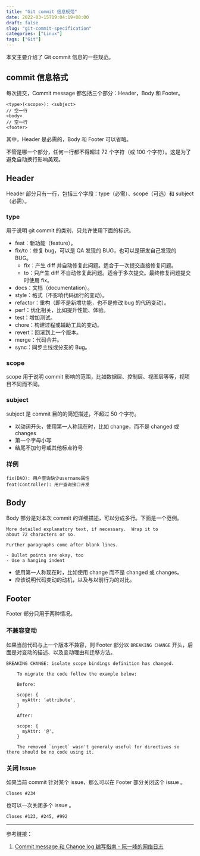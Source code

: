```yaml
---
title: "Git commit 信息规范"
date: 2022-03-15T19:04:19+08:00
draft: false
slug: "git-commit-specification"
categories: ["Linux"]
tags: ["Git"]
---
```


本文主要介绍了 Git commit 信息的一些规范。

<!--more-->

## commit 信息格式

每次提交，Commit message 都包括三个部分：Header，Body 和 Footer。

```
<type>(<scope>): <subject>
// 空一行
<body>
// 空一行
<footer>
```

其中，Header 是必需的，Body 和 Footer 可以省略。

不管是哪一个部分，任何一行都不得超过 72 个字符（或 100 个字符）。这是为了避免自动换行影响美观。

## Header

Header 部分只有一行，包括三个字段：type（必需）、scope（可选）和 subject（必需）。

### type

用于说明 git commit 的类别，只允许使用下面的标识。

- feat：新功能（feature）。
- fix/to：修复 bug，可以是 QA 发现的 BUG，也可以是研发自己发现的 BUG。
  - fix：产生 diff 并自动修复此问题。适合于一次提交直接修复问题。
  - to：只产生 diff 不自动修复此问题。适合于多次提交。最终修复问题提交时使用 fix。
- docs：文档（documentation）。
- style：格式（不影响代码运行的变动）。
- refactor：重构（即不是新增功能，也不是修改 bug 的代码变动）。
- perf：优化相关，比如提升性能、体验。
- test：增加测试。
- chore：构建过程或辅助工具的变动。
- revert：回滚到上一个版本。
- merge：代码合并。
- sync：同步主线或分支的 Bug。

### scope

scope 用于说明 commit 影响的范围，比如数据层、控制层、视图层等等，视项目不同而不同。

### subject

subject 是 commit 目的的简短描述，不超过 50 个字符。

- 以动词开头，使用第一人称现在时，比如 change，而不是 changed 或 changes
- 第一个字母小写
- 结尾不加句号或其他标点符号

### 样例

```
fix(DAO): 用户查询缺少username属性
feat(Controller): 用户查询接口开发
```

## Body

Body 部分是对本次 commit 的详细描述，可以分成多行。下面是一个范例。

```
More detailed explanatory text, if necessary.  Wrap it to
about 72 characters or so.

Further paragraphs come after blank lines.

- Bullet points are okay, too
- Use a hanging indent
```

- 使用第一人称现在时，比如使用 change 而不是 changed 或 changes。
- 应该说明代码变动的动机，以及与以前行为的对比。

## Footer

Footer 部分只用于两种情况。

### 不兼容变动

如果当前代码与上一个版本不兼容，则 Footer 部分以 `BREAKING CHANGE` 开头，后面是对变动的描述、以及变动理由和迁移方法。

```
BREAKING CHANGE: isolate scope bindings definition has changed.

    To migrate the code follow the example below:

    Before:

    scope: {
      myAttr: 'attribute',
    }

    After:

    scope: {
      myAttr: '@',
    }

    The removed `inject` wasn't generaly useful for directives so there should be no code using it.
```

### 关闭 Issue

如果当前 commit 针对某个 issue，那么可以在 Footer 部分关闭这个 issue 。

```
Closes #234
```

也可以一次关闭多个 issue 。

```
Closes #123, #245, #992
```

---

参考链接：

1. [Commit message 和 Change log 编写指南 - 阮一峰的网络日志](https://www.ruanyifeng.com/blog/2016/01/commit_message_change_log.html)
